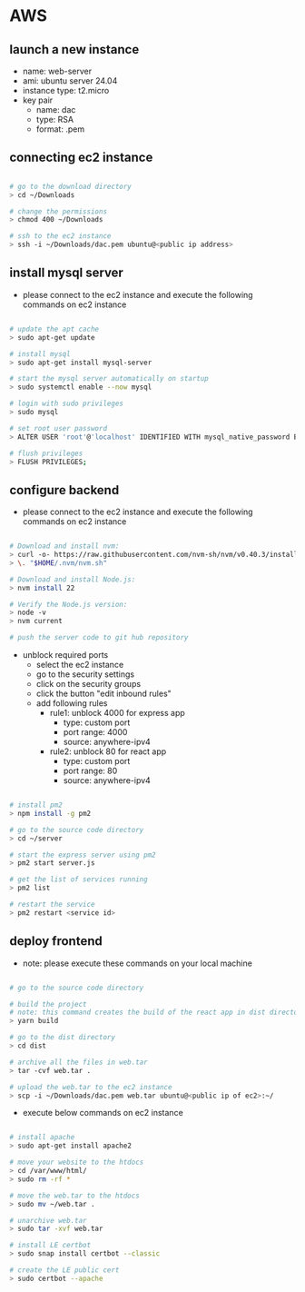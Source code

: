 # AWS

## launch a new instance

- name: web-server
- ami: ubuntu server 24.04
- instance type: t2.micro
- key pair
  - name: dac
  - type: RSA
  - format: .pem

## connecting ec2 instance

```bash

# go to the download directory
> cd ~/Downloads

# change the permissions
> chmod 400 ~/Downloads

# ssh to the ec2 instance
> ssh -i ~/Downloads/dac.pem ubuntu@<public ip address>

```

## install mysql server

- please connect to the ec2 instance and execute the following commands on ec2 instance

```bash

# update the apt cache
> sudo apt-get update

# install mysql
> sudo apt-get install mysql-server

# start the mysql server automatically on startup
> sudo systemctl enable --now mysql

# login with sudo privileges
> sudo mysql

# set root user password
> ALTER USER 'root'@'localhost' IDENTIFIED WITH mysql_native_password BY 'root';

# flush privileges
> FLUSH PRIVILEGES;

```

## configure backend

- please connect to the ec2 instance and execute the following commands on ec2 instance

```bash

# Download and install nvm:
> curl -o- https://raw.githubusercontent.com/nvm-sh/nvm/v0.40.3/install.sh | bash
> \. "$HOME/.nvm/nvm.sh"

# Download and install Node.js:
> nvm install 22

# Verify the Node.js version:
> node -v
> nvm current

# push the server code to git hub repository

```

- unblock required ports
  - select the ec2 instance
  - go to the security settings
  - click on the security groups
  - click the button "edit inbound rules"
  - add following rules
    - rule1: unblock 4000 for express app
      - type: custom port
      - port range: 4000
      - source: anywhere-ipv4
    - rule2: unblock 80 for react app
      - type: custom port
      - port range: 80
      - source: anywhere-ipv4

```bash

# install pm2
> npm install -g pm2

# go to the source code directory
> cd ~/server

# start the express server using pm2
> pm2 start server.js

# get the list of services running
> pm2 list

# restart the service
> pm2 restart <service id>

```

## deploy frontend

- note: please execute these commands on your local machine

```bash

# go to the source code directory

# build the project
# note: this command creates the build of the react app in dist directory
> yarn build

# go to the dist directory
> cd dist

# archive all the files in web.tar
> tar -cvf web.tar .

# upload the web.tar to the ec2 instance
> scp -i ~/Downloads/dac.pem web.tar ubuntu@<public ip of ec2>:~/

```

- execute below commands on ec2 instance

```bash

# install apache
> sudo apt-get install apache2

# move your website to the htdocs
> cd /var/www/html/
> sudo rm -rf *

# move the web.tar to the htdocs
> sudo mv ~/web.tar .

# unarchive web.tar
> sudo tar -xvf web.tar

# install LE certbot
> sudo snap install certbot --classic

# create the LE public cert
> sudo certbot --apache

```
